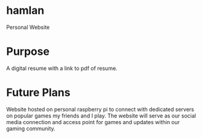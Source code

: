 # hamlan
Personal Website

# Purpose
A digital resume with a link to pdf of resume.

# Future Plans
Website hosted on personal raspberry pi to connect with dedicated servers on popular games my friends and I play. The website will serve as our social media connection and access point for games and updates within our gaming community.
